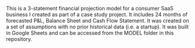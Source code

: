 This is a 3-statement financial projection model for a consumer SaaS business I created as part of a case study project. It includes 24 months of forecasted P&L, Balance Sheet and Cash Flow Statement. It was created on a set of assumptions with no prior historical data (i.e. a startup). It was built in Google Sheets and can be accessed from the MODEL folder in this repository.
